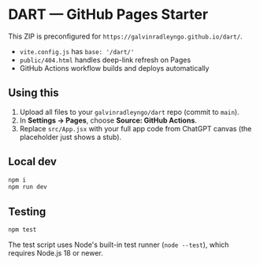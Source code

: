 # DART — GitHub Pages Starter 

This ZIP is preconfigured for `https://galvinradleyngo.github.io/dart/`.

- `vite.config.js` has `base: '/dart/'`
- `public/404.html` handles deep-link refresh on Pages
- GitHub Actions workflow builds and deploys automatically

## Using this
1. Upload all files to your `galvinradleyngo/dart` repo (commit to `main`).
2. In **Settings → Pages**, choose **Source: GitHub Actions**.
3. Replace `src/App.jsx` with your full app code from ChatGPT canvas (the placeholder just shows a stub).

## Local dev
```bash
npm i
npm run dev
```

## Testing

```bash
npm test
```

The test script uses Node's built-in test runner (`node --test`), which requires Node.js 18 or newer.

